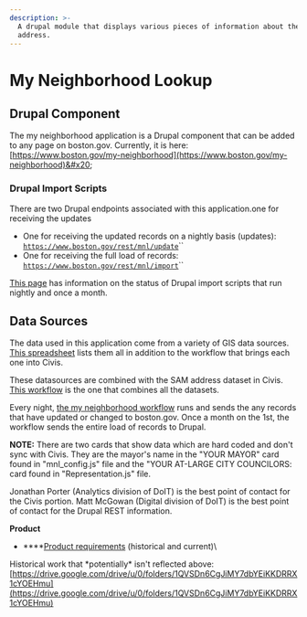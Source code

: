 ```yaml
---
description: >-
  A drupal module that displays various pieces of information about the entered
  address.
---
```


# My Neighborhood Lookup

## Drupal Component&#x20;

The my neighborhood application is a Drupal component that can be added to any page on boston.gov. Currently, it is here: [https://www.boston.gov/my-neighborhood](https://www.boston.gov/my-neighborhood)&#x20;

### Drupal Import Scripts

There are two Drupal endpoints associated with this application.one for receiving the updates

* One for receiving the updated records on a nightly basis (updates): [`https://www.boston.gov/rest/mnl/update`](https://www.boston.gov/rest/mnl/update?)``
* One for receiving the full load of records: [`https://www.boston.gov/rest/mnl/import`](https://www.boston.gov/rest/mnl/import)``

[This page](https://content.boston.gov/admin/config/services/mnl) has information on the status of Drupal import scripts that run nightly and once a month.&#x20;

## Data Sources

The data used in this application come from a variety of GIS data sources. [This spreadsheet](https://docs.google.com/spreadsheets/d/1TsVNjMCO8yMbAEWCAfy24xx8HnTNvL5cJ58sg1nQAtQ/edit?usp=sharing) lists them all in addition to the workflow that brings each one into Civis.&#x20;

These datasources are combined with the SAM address dataset in Civis. [This workflow](https://github.com/CityOfBoston/civis\_pipelines/blob/dcfe088e154f010e9090ee3d57130882d7dbdaaa/workflows/my\_neighborhood.yaml) is the one that combines all the datasets.&#x20;

Every night, [the my neighborhood workflow](https://github.com/CityOfBoston/civis\_pipelines/blob/dcfe088e154f010e9090ee3d57130882d7dbdaaa/workflows/my\_neighborhood.yaml) runs and sends the any records that have updated or changed to boston.gov. Once a month on the 1st, the workflow sends the entire load of records to Drupal.

**NOTE:** There are two cards that show data which are hard coded and don't sync with Civis. They are the mayor's name in the "YOUR MAYOR" card found in "mnl\_config.js" file and the "YOUR AT-LARGE CITY COUNCILORS: card found in "Representation.js" file.&#x20;

Jonathan Porter (Analytics division of DoIT) is the best point of contact for the Civis portion. Matt McGowan (Digital division of DoIT) is the best point of contact for the Drupal REST information.

**Product**

* ****[Product requirements](https://docs.google.com/document/d/1w\_BknpFRHAudTEO2wdSdPIFboNSroY5LHmMWn4vwjRA/edit#heading=h.kfsq8a92ggxf) (historical and current)\


Historical work that \*potentially\* isn't reflected above: [https://drive.google.com/drive/u/0/folders/1QVSDn6CgJiMY7dbYEiKKDRRX1cYOEHmu](https://drive.google.com/drive/u/0/folders/1QVSDn6CgJiMY7dbYEiKKDRRX1cYOEHmu)



